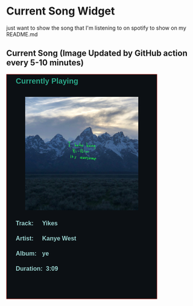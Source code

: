 # Current Song Widget
just want to show the song that I'm listening to on spotify to show on my README.md

## Current Song (Image Updated by GitHub action every 5-10 minutes)
![](songs-pictures/image568.png)


